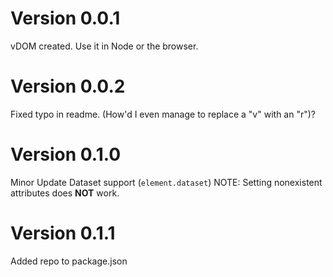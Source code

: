 # Version 0.0.1
vDOM created. 
Use it in Node or the browser.

# Version 0.0.2
Fixed typo in readme. (How'd I even manage to replace a "v" with an "r")?
# Version 0.1.0 
Minor Update
Dataset support (`element.dataset`)
NOTE: Setting nonexistent attributes does **NOT** work.

# Version 0.1.1 
Added repo to package.json